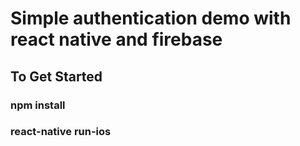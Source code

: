 # Simple authentication demo with react native and firebase
## To Get Started
### npm install
### react-native run-ios
